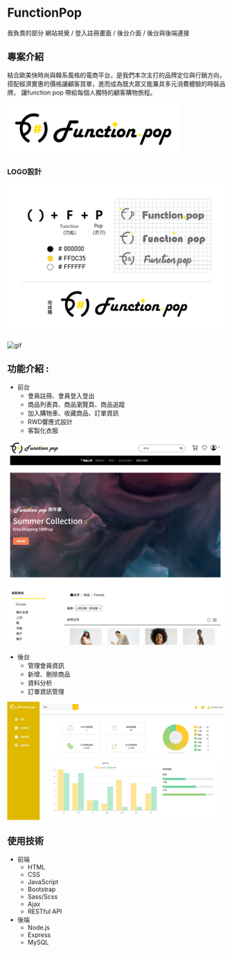 # FunctionPop
我負責的部分
網站視覺 / 登入註冊畫面 / 後台介面 / 後台與後端連接

## 專案介紹

結合歐美快時尚與韓系風格的電商平台，是我們本次主打的品牌定位與行銷方向，
搭配經濟實惠的價格讓顧客買單，進而成為既大眾又能兼具多元消費體驗的時裝品牌，
讓function pop 帶給每個人獨特的顧客購物旅程。

<img src="https://github.com/aliee0806/function.pop/blob/main/gitimg/logo-04.png" width="400" />

### LOGO設計

<img src="https://github.com/aliee0806/function.pop/blob/main/gitimg/logo%E8%8D%89%E5%9C%96-04.png" width="600" />

![gif](https://s21.aconvert.com/convert/p3r68-cdx67/m93lf-pbtyo.gif)

## 功能介紹 :
* 前台
  * 會員註冊、會員登入登出
  * 商品列表頁、商品瀏覽頁、商品追蹤
  * 加入購物車、收藏商品、訂單資訊
  * RWD響應式設計
  * 客製化衣服
  

<img src="https://github.com/aliee0806/function.pop/blob/main/gitimg/%E8%9E%A2%E5%B9%95%E6%93%B7%E5%8F%96%E7%95%AB%E9%9D%A2%202022-07-27%20125023.jpg" width="700" />


* 後台
  * 管理會員資訊
  * 新增、刪除商品
  * 資料分析
  * 訂單資訊管理
  
  
 <img src="https://github.com/aliee0806/function.pop/blob/main/gitimg/%E8%9E%A2%E5%B9%95%E6%93%B7%E5%8F%96%E7%95%AB%E9%9D%A2%202022-07-27%20153022.jpg" width="700" />


## 使用技術

* 前端
  * HTML
  * CSS
  * JavaScript
  * Bootstrap
  * Sass/Scss
  * Ajax
  * RESTful API
* 後端
  * Node.js
  * Express
  * MySQL
